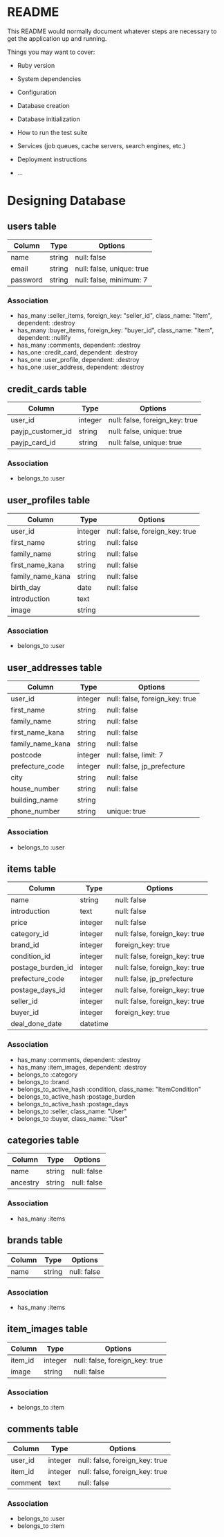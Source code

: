 # README

This README would normally document whatever steps are necessary to get the
application up and running.

Things you may want to cover:

* Ruby version

* System dependencies

* Configuration

* Database creation

* Database initialization

* How to run the test suite

* Services (job queues, cache servers, search engines, etc.)

* Deployment instructions

* ...

# Designing Database

## users table
|Column|Type|Options|
|------|----|-------|
|name|string|null: false|
|email|string|null: false, unique: true|
|password|string|null: false, minimum: 7|
### Association
- has_many :seller_items, foreign_key: "seller_id", class_name: "Item", dependent: :destroy
- has_many :buyer_items, foreign_key: "buyer_id", class_name: "Item", dependent: :nullify
- has_many :comments, dependent: :destroy
- has_one :credit_card, dependent: :destroy
- has_one :user_profile, dependent: :destroy
- has_one :user_address, dependent: :destroy

## credit_cards table
|Column|Type|Options|
|------|----|-------|
|user_id|integer|null: false, foreign_key: true|
|payjp_customer_id|string|null: false, unique: true|
|payjp_card_id|string|null: false, unique: true|
### Association
- belongs_to :user

## user_profiles table
|Column|Type|Options|
|------|----|-------|
|user_id|integer|null: false, foreign_key: true|
|first_name|string|null: false|
|family_name|string|null: false|
|first_name_kana|string|null: false|
|family_name_kana|string|null: false|
|birth_day|date|null: false|
|introduction|text||
|image|string||
### Association
- belongs_to :user

## user_addresses table
|Column|Type|Options|
|------|----|-------|
|user_id|integer|null: false, foreign_key: true|
|first_name|string|null: false|
|family_name|string|null: false|
|first_name_kana|string|null: false|
|family_name_kana|string|null: false|
|postcode|integer|null: false, limit: 7|
|prefecture_code|integer|null: false, jp_prefecture|
|city|string|null: false|
|house_number|string|null: false|
|building_name|string||
|phone_number|string|unique: true|
### Association
- belongs_to :user

## items table
|Column|Type|Options|
|------|----|-------|
|name|string|null: false|
|introduction|text|null: false|
|price|integer|null: false|
|category_id|integer|null: false, foreign_key: true|
|brand_id|integer|foreign_key: true|
|condition_id|integer|null: false, foreign_key: true|
|postage_burden_id|integer|null: false, foreign_key: true|
|prefecture_code|integer|null: false, jp_prefecture|
|postage_days_id|integer|null: false, foreign_key: true|
|seller_id|integer|null: false, foreign_key: true|
|buyer_id|integer|foreign_key: true|
|deal_done_date|datetime||
### Association
- has_many :comments, dependent: :destroy
- has_many :item_images, dependent: :destroy
- belongs_to :category
- belongs_to :brand
- belongs_to_active_hash :condition, class_name: "ItemCondition"
- belongs_to_active_hash :postage_burden
- belongs_to_active_hash :postage_days
- belongs_to :seller, class_name: "User"
- belongs_to :buyer, class_name: "User"

## categories table
|Column|Type|Options|
|------|----|-------|
|name|string|null: false|
|ancestry|string|null: false|
### Association
- has_many :items

## brands table
|Column|Type|Options|
|------|----|-------|
|name|string|null: false|
### Association
- has_many :items

## item_images table
|Column|Type|Options|
|------|----|-------|
|item_id|integer|null: false, foreign_key: true|
|image|string|null: false|
### Association
- belongs_to :item

## comments table
|Column|Type|Options|
|------|----|-------|
|user_id|integer|null: false, foreign_key: true|
|item_id|integer|null: false, foreign_key: true|
|comment|text|null: false|
### Association
- belongs_to :user
- belongs_to :item
